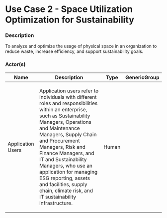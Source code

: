 
#  Use Case 2 - Space Utilization Optimization for Sustainability





### Description

<p>To analyze and optimize the usage of physical space in an organization to reduce waste, increase efficiency, and support sustainability goals.</p>




### Actor(s)

| Name | Description | Type | GenericGroup |
| --- | --- | --- | --- |
| Application Users | <p>Application users refer to individuals with different roles and responsibilities within an enterprise, such as Sustainability Managers, Operations and Maintenance Managers, Supply Chain and Procurement Managers, Risk and Finance Managers, and IT and Sustainability Managers, who use an application for managing ESG reporting, assets and facilities, supply chain, climate risk, and IT sustainability infrastructure.</p> | Human |  |












